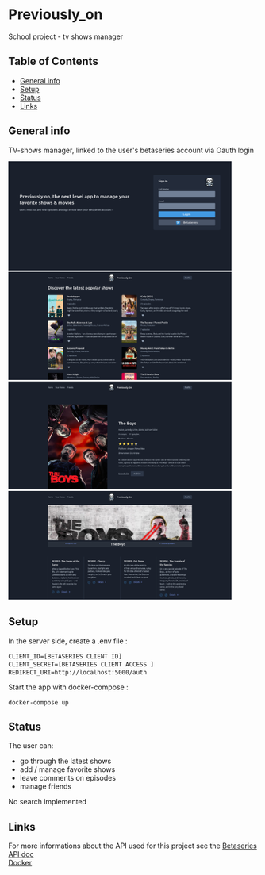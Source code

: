 <div>
  <h1 align="">Previously_on</h1>
  <p align="">School project - tv shows manager</p>
</div>

## Table of Contents

* [General info](#general-info)
* [Setup](#setup)
* [Status](#status)
* [Links](#links)


## General info
TV-shows manager, linked to the user's betaseries account via Oauth login

<p float="left" >
  <img height="220px" width="450px" src="https://github.com/Ph-lo/Previously_on/blob/main/screen1.png" />
  <img width="450px" src="https://github.com/Ph-lo/Previously_on/blob/main/screen2.png" />
  <img width="450px" src="https://github.com/Ph-lo/Previously_on/blob/main/screen3.png" />
  <img width="450px" src="https://github.com/Ph-lo/Previously_on/blob/main/screen4.png" />
</p>


## Setup
In the server side, create a .env file :
``` .env
CLIENT_ID=[BETASERIES CLIENT ID]
CLIENT_SECRET=[BETASERIES CLIENT ACCESS ]
REDIRECT_URI=http://localhost:5000/auth
```
Start the app with docker-compose :
``` shell
docker-compose up
```

## Status

The user can:
* go through the latest shows
* add / manage favorite shows
* leave comments on episodes
* manage friends

No search implemented

## Links
For more informations about the API used for this project see the [Betaseries API doc](https://www.betaseries.com/en/api/)<br />
[Docker](https://docs.docker.com/get-started/)
